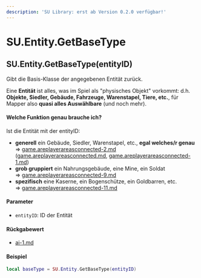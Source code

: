```yaml
---
description: 'SU Library: erst ab Version 0.2.0 verfügbar!'
---
```


# SU.Entity.GetBaseType

## SU.Entity.GetBaseType(entityID)

Gibt die Basis-Klasse der angegebenen Entität zurück.

Eine **Entität** ist alles, was im Spiel als "physisches Objekt" vorkommt: d.h. **Objekte, Siedler, Gebäude, Fahrzeuge, Warenstapel, Tiere, etc.**, für Mapper also **quasi alles Auswählbare** (und noch mehr).



#### Welche Funktion genau brauche ich?

Ist die Entität mit der entityID:

* **generell** ein Gebäude, Siedler, Warenstapel, etc., **egal welches/r genau**\
  ⇒ [game.areplayerareasconnected-2.md](game.areplayerareasconnected-2.md "mention") ([game.areplayerareasconnected.md](game.areplayerareasconnected.md "mention"), [game.areplayerareasconnected-1.md](game.areplayerareasconnected-1.md "mention"))
* **grob gruppiert** ein Nahrungsgebäude, eine Mine, ein Soldat\
  ⇒ [game.areplayerareasconnected-9.md](game.areplayerareasconnected-9.md "mention")
* **spezifisch** eine Kaserne, ein Bogenschütze, ein Goldbarren, etc.\
  ⇒ [game.areplayerareasconnected-11.md](game.areplayerareasconnected-11.md "mention")



#### Parameter

* `entityID`: ID der Entität

#### Rückgabewert

* [ai-1.md](../../su-api-enums/ai-1.md "mention")

#### Beispiel

```lua
local baseType = SU.Entity.GetBaseType(entityID)
```
